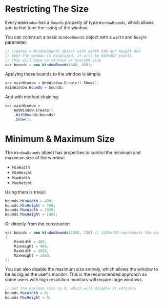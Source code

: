 # Restricting The Size

Every `WebWindow` has a `Bounds` property of type `WindowBounds`, which allows you to fine tune the sizing of the window.  


You can construct a basic `WindowBounds` object with a `width` and `height` parameter:
```csharp title="Program.cs"
// Creates a WindowBounds object with width 640 and height 480
// When the window is displayed, it will be 640x480 pixels
// This will have no minimum or maximum size
var bounds = new WindowBounds(640, 480);
```

Applying these bounds to the window is simple:

```csharp title="Program.cs"
var mainWindow = WebWindow.Create().Show();
mainWindow.Bounds = bounds;
```

And with method chaining:

```csharp title="Program.cs"
var mainWindow =
    WebWindow.Create()
    .WithBounds(bounds)
    .Show();
```

# Minimum & Maximum Size

The `WindowBounds` object has properties to control the minimum and maximum size of the window:
- `MinWidth`
- `MinHeight`
- `MaxWidth`
- `MaxHeight`

Using them is trivial:

```csharp title="Program.cs"
bounds.MinWidth = 400;
bounds.MinHeight = 400;
bounds.MaxWidth = 1920;
bounds.MaxHeight = 1080;
```

Or directly from the constructor:

```csharp title="Program.cs"
var bounds = new WindowBounds(1280, 720) // 1280x720 represents the initial size
{
    MinWidth = 400,
    MinHeight = 400,
    MaxWidth = 1920,
    MaxHeight = 1080,
};
```

You can also disable the maximum size entirely, which allows the window to be as big as the user's monitor.
This is the recommended approach as some users with high resolution monitors will require large windows.

```csharp title="Program.cs"
// Set the maximum size to 0, which will disable it entirely
bounds.MaxWidth = 0;
bounds.MaxHeight = 0;
```
